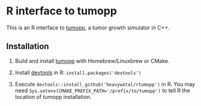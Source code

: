 # R interface to tumopp

This is an R interface to [tumopp](https://github.com/heavywatal/tumopp),
a tumor growth simulator in C++.

## Installation

1.  Build and install [tumopp](https://github.com/heavywatal/tumopp) with Homebrew/Linuxbrew or CMake.

1.  Install [devtools](https://github.com/hadley/devtools) in R:
    `install.packages('devtools')`

1.  Execute `devtools::install_github('heavywatal/rtumopp')` in R.
    You may need `Sys.setenv(CMAKE_PREFIX_PATH='/prefix/to/tumopp')` to tell R the location of tumopp installation.
